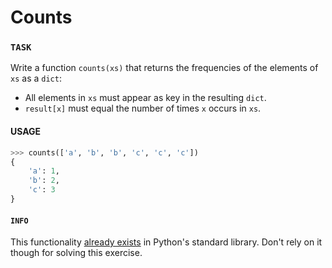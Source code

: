 # Counts

### `TASK`

Write a function `counts(xs)` that returns the frequencies of the elements of `xs` as a `dict`:

- All elements in `xs` must appear as key in the resulting `dict`.
- `result[x]` must equal the number of times `x` occurs in `xs`.

#### USAGE

```python
>>> counts(['a', 'b', 'b', 'c', 'c', 'c'])
{
    'a': 1,
    'b': 2,
    'c': 3
}
```

#### `INFO`

This functionality [already exists](https://docs.python.org/3/library/collections.html#counter-objects) in Python's standard library.
Don't rely on it though for solving this exercise.
